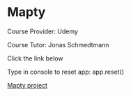 # Mapty

Course Provider: Udemy

Course Tutor: Jonas Schmedtmann

Click the link below

Type in console to reset app: app.reset()

[Mapty project](https://mapty-diego.netlify.app/)
